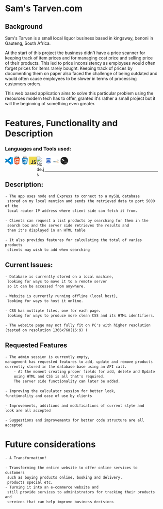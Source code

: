 # Sam's Tarven.com

## Background

Sam's Tarven is a small local liquor business based in kingsway, benoni in Gauteng, South Africa.

At the start of this project the business didn't have a price scanner for keeping track of item prices and
for managing cost price and selling price of their products.
This led to price inconsistency as employees would often forget prices for items rarely bought. Keeping track
of prices by documenting them on paper also faced the challenge of being outdated and would often cause employees to be slower in terms of processing customers orders.

This web based application aims to solve this particular problem using the resources modern tech has to offer, granted it's rather a small project but it will the beginning of something even greater.

# Features, Functionality and Description

### Languages and Tools used:

<img align="left" alt="Visual Studio Code" width="26px" src="https://raw.githubusercontent.com/github/explore/80688e429a7d4ef2fca1e82350fe8e3517d3494d/topics/visual-studio-code/visual-studio-code.png" />
<img align="left" alt="HTML5" width="26px" src="https://raw.githubusercontent.com/github/explore/80688e429a7d4ef2fca1e82350fe8e3517d3494d/topics/html/html.png" />
<img align="left" alt="CSS3" width="26px" src="https://raw.githubusercontent.com/github/explore/80688e429a7d4ef2fca1e82350fe8e3517d3494d/topics/css/css.png" />
<img align="left" alt="JavaScript" width="26px" src="https://raw.githubusercontent.com/github/explore/80688e429a7d4ef2fca1e82350fe8e3517d3494d/topics/javascript/javascript.png" />
<img align="left" alt="Node.js" width="26px" src="https://raw.githubusercontent.com/github/explore/80688e429a7d4ef2fca1e82350fe8e3517d3494d/topics/expressjs/expressjs.png" />
<img align="left" alt="SQL" width="26px" src="https://raw.githubusercontent.com/github/explore/80688e429a7d4ef2fca1e82350fe8e3517d3494d/topics/sql/sql.png" />
<img align="left" alt="MySQL" width="26px" src="https://raw.githubusercontent.com/github/explore/80688e429a7d4ef2fca1e82350fe8e3517d3494d/topics/mysql/mysql.png" />
<img align="left" alt="Terminal" width="26px" src="https://raw.githubusercontent.com/github/explore/80688e429a7d4ef2fca1e82350fe8e3517d3494d/topics/terminal/terminal.png" />


<br />
<br />

---

## Description:
    - The app uses node and Express to connect to a mySQL database 
     stored on my local mention and sends the retrieved data to port 5000 of the
     local router IP address where client side can fetch it from.

    - Clients can request a list products by searching for them in the 
     search box and the server side retrieves the results and
     then it's displayed in an HTML table

    - It also provides features for calculating the total of varies products
     clients may wish to add when searching

## Current Issues:
    - Database is currently stored on a local machine, 
     looking for ways to move it to a remote server
     so it can be accessed from anywhere.

    - Website is currently running offline (local host),
     looking for ways to host it online.

    - CSS has multiple files, one for each page. 
     looking for ways to produce more clean CSS and its HTML identifiers.

    - The website page may not fully fit on PC's with higher resolution 
    (tested on resolution 1366x768(16:9) )

## Requested Features

    - The admin session is currently empty, 
    management has requested features to add, update and remove products 
    currently stored in the database base using an API call. 
        - At the moment creating proper fields for add, delete and Update 
        using HTML and CSS is all that's required. 
        The server side functionality can later be added.

    - Improving the calculator session for better look, 
    functionality and ease of use by clients

    - Improvements, additions and modifications of current style and 
    look are all accepted
    
    - Suggestions and improvements for better code structure are all accepted

# Future considerations

    - A Transformation!
    
    - Transforming the entire website to offer online services to customers 
     such as buying products online, booking and delivery,
     products special etc.
    - Turning it into an e-commerce website and 
     still provide services to administrators for tracking their products and 
     services that can help improve business decisions 
